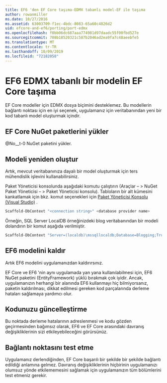 ```yaml
---
title: EF6 'den EF Core taşıma-EDMX tabanlı model-EF ile taşıma
author: rowanmiller
ms.date: 10/27/2016
ms.assetid: 63003709-f1ec-4bdc-8083-65a60c4826d2
uid: efcore-and-ef6/porting/port-edmx
ms.openlocfilehash: f0bb06dc687aaa774981d97daadc55f00fbd527e
ms.sourcegitcommit: 708b18520321c587b2046ad2ea9fa7c48aeebfe5
ms.translationtype: MT
ms.contentlocale: tr-TR
ms.lasthandoff: 10/09/2019
ms.locfileid: "72182058"
---
```

# <a name="porting-an-ef6-edmx-based-model-to-ef-core"></a>EF6 EDMX tabanlı bir modelin EF Core taşıma

EF Core modeller için EDMX dosya biçimini desteklemez. Bu modellerin bağlantı noktası için en iyi seçenek, uygulamanız için veritabanından yeni bir kod tabanlı model oluşturmak içindir.

## <a name="install-ef-core-nuget-packages"></a>EF Core NuGet paketlerini yükler

@No__t-0 NuGet paketini yükler.

## <a name="regenerate-the-model"></a>Modeli yeniden oluştur

Artık, mevcut veritabanınıza dayalı bir model oluşturmak için ters mühendislik işlevini kullanabilirsiniz.

Paket Yöneticisi konsolunda aşağıdaki komutu çalıştırın (Araçlar – > NuGet Paket Yöneticisi – > Paket Yöneticisi konsolu). Tabloların bir alt kümesini kankatlamak için bkz. komut seçenekleri için [Paket Yöneticisi Konsolu (Visual Studio)](../../core/miscellaneous/cli/powershell.md) .

``` powershell
Scaffold-DbContext "<connection string>" <database provider name>
```

Örneğin, SQL Server LocalDB örneğinizdeki blog veritabanından bir modeli dolandırın bir komut aşağıda verilmiştir.

``` powershell
Scaffold-DbContext "Server=(localdb)\mssqllocaldb;Database=Blogging;Trusted_Connection=True;" Microsoft.EntityFrameworkCore.SqlServer
```

## <a name="remove-ef6-model"></a>EF6 modelini kaldır

Artık EF6 modelini uygulamanızdan kaldırırsınız.

EF Core ve EF6 'nin aynı uygulamada yan yana kullanılabilmesi için, EF6 NuGet paketini (EntityFramework) yüklü bırakmak çok iyidir. Ancak, uygulamanızın herhangi bir alanında EF6 kullanmayı hiç bilmiyorsanız, paketin kaldırılması, dikkat edilmesi gereken kod parçalarında derleme hataları sağlamaya yardımcı olur.

## <a name="update-your-code"></a>Kodunuzu güncelleştirme

Bu noktada derleme hatalarının adreslenmesi ve kodu gözden geçirmesinden bağımsız olarak, EF6 ve EF Core arasındaki davranış değişikliklerinin sizi etkileyebileceğini görürsünüz.

## <a name="test-the-port"></a>Bağlantı noktasını test etme

Uygulamanız derlendiğinden, EF Core başarılı bir şekilde bir şekilde bağlantı edildiği anlamına gelmez. Davranış değişikliklerinin hiçbirinin uygulamanızı olumsuz yönde etkilememesini sağlamak için uygulamanızın tüm bölümlerini test etmeniz gerekir.
